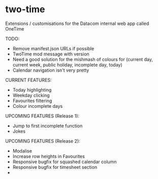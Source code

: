# two-time
Extensions / customisations for the Datacom internal web app called OneTime


TODO:
- Remove manifest.json URLs if possible
- TwoTime mod message with version
- Need a good solution for the mishmash of colours for (current day, current week, public 
  holiday, incomplete day, today)
- Calendar navigation isn't very pretty


CURRENT FEATURES:
- Today highlighting
- Weekday clicking
- Favourites filtering
- Colour incomplete days

UPCOMING FEATURES (Release 1):
* Jump to first incomplete function
* Jokes	


UPCOMING FEATURES (Release 2):
* Modalise
* Increase row heights in Favourites
* Responsive bugfix for squashed calendar column
* Responsive bugfix for timesheet section
* 
